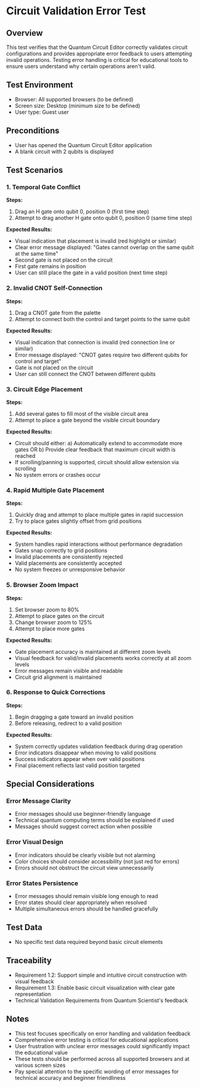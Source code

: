 # Circuit Validation Error Test

## Overview
This test verifies that the Quantum Circuit Editor correctly validates circuit configurations and provides appropriate error feedback to users attempting invalid operations. Testing error handling is critical for educational tools to ensure users understand why certain operations aren't valid.

## Test Environment
- Browser: All supported browsers (to be defined)
- Screen size: Desktop (minimum size to be defined)
- User type: Guest user

## Preconditions
- User has opened the Quantum Circuit Editor application
- A blank circuit with 2 qubits is displayed

## Test Scenarios

### 1. Temporal Gate Conflict

**Steps:**
1. Drag an H gate onto qubit 0, position 0 (first time step)
2. Attempt to drag another H gate onto qubit 0, position 0 (same time step)

**Expected Results:**
- Visual indication that placement is invalid (red highlight or similar)
- Clear error message displayed: "Gates cannot overlap on the same qubit at the same time"
- Second gate is not placed on the circuit
- First gate remains in position
- User can still place the gate in a valid position (next time step)

### 2. Invalid CNOT Self-Connection

**Steps:**
1. Drag a CNOT gate from the palette
2. Attempt to connect both the control and target points to the same qubit

**Expected Results:**
- Visual indication that connection is invalid (red connection line or similar)
- Error message displayed: "CNOT gates require two different qubits for control and target"
- Gate is not placed on the circuit
- User can still connect the CNOT between different qubits

### 3. Circuit Edge Placement

**Steps:**
1. Add several gates to fill most of the visible circuit area
2. Attempt to place a gate beyond the visible circuit boundary

**Expected Results:**
- Circuit should either:
  a) Automatically extend to accommodate more gates OR
  b) Provide clear feedback that maximum circuit width is reached
- If scrolling/panning is supported, circuit should allow extension via scrolling
- No system errors or crashes occur

### 4. Rapid Multiple Gate Placement

**Steps:**
1. Quickly drag and attempt to place multiple gates in rapid succession
2. Try to place gates slightly offset from grid positions

**Expected Results:**
- System handles rapid interactions without performance degradation
- Gates snap correctly to grid positions
- Invalid placements are consistently rejected
- Valid placements are consistently accepted
- No system freezes or unresponsive behavior

### 5. Browser Zoom Impact

**Steps:**
1. Set browser zoom to 80%
2. Attempt to place gates on the circuit
3. Change browser zoom to 125%
4. Attempt to place more gates

**Expected Results:**
- Gate placement accuracy is maintained at different zoom levels
- Visual feedback for valid/invalid placements works correctly at all zoom levels
- Error messages remain visible and readable
- Circuit grid alignment is maintained

### 6. Response to Quick Corrections

**Steps:**
1. Begin dragging a gate toward an invalid position
2. Before releasing, redirect to a valid position

**Expected Results:**
- System correctly updates validation feedback during drag operation
- Error indicators disappear when moving to valid positions
- Success indicators appear when over valid positions
- Final placement reflects last valid position targeted

## Special Considerations

### Error Message Clarity
- Error messages should use beginner-friendly language
- Technical quantum computing terms should be explained if used
- Messages should suggest correct action when possible

### Error Visual Design
- Error indicators should be clearly visible but not alarming
- Color choices should consider accessibility (not just red for errors)
- Errors should not obstruct the circuit view unnecessarily

### Error States Persistence
- Error messages should remain visible long enough to read
- Error states should clear appropriately when resolved
- Multiple simultaneous errors should be handled gracefully

## Test Data
- No specific test data required beyond basic circuit elements

## Traceability
- Requirement 1.2: Support simple and intuitive circuit construction with visual feedback
- Requirement 1.3: Enable basic circuit visualization with clear gate representation
- Technical Validation Requirements from Quantum Scientist's feedback

## Notes
- This test focuses specifically on error handling and validation feedback
- Comprehensive error testing is critical for educational applications
- User frustration with unclear error messages could significantly impact the educational value
- These tests should be performed across all supported browsers and at various screen sizes
- Pay special attention to the specific wording of error messages for technical accuracy and beginner friendliness
